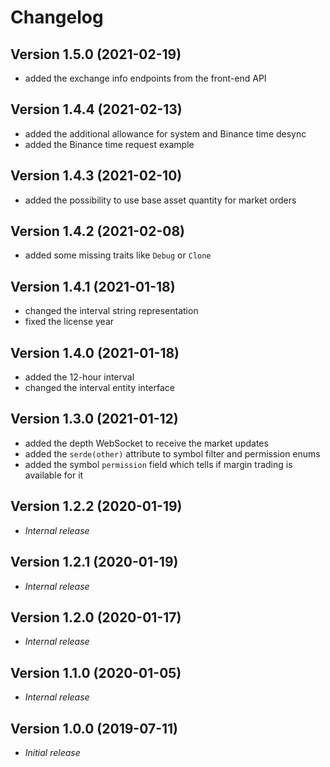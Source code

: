# Changelog

## Version 1.5.0 (2021-02-19)

- added the exchange info endpoints from the front-end API

## Version 1.4.4 (2021-02-13)

- added the additional allowance for system and Binance time desync
- added the Binance time request example

## Version 1.4.3 (2021-02-10)

- added the possibility to use base asset quantity for market orders

## Version 1.4.2 (2021-02-08)

- added some missing traits like `Debug` or `Clone`

## Version 1.4.1 (2021-01-18)

- changed the interval string representation
- fixed the license year

## Version 1.4.0 (2021-01-18)

- added the 12-hour interval
- changed the interval entity interface

## Version 1.3.0 (2021-01-12)

- added the depth WebSocket to receive the market updates
- added the `serde(other)` attribute to symbol filter and permission enums
- added the symbol `permission` field which tells if margin trading is available for it

## Version 1.2.2 (2020-01-19)

- *Internal release*

## Version 1.2.1 (2020-01-19)

- *Internal release*

## Version 1.2.0 (2020-01-17)

- *Internal release*

## Version 1.1.0 (2020-01-05)

- *Internal release*

## Version 1.0.0 (2019-07-11)

- *Initial release*
